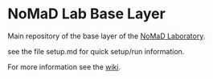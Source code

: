 NoMaD Lab Base Layer
====================

Main repository of the base layer of the [NoMaD Laboratory](http://nomad-lab.eu/).

see the file setup.md for quick setup/run information.

For more information see the [wiki](https://gitlab.rzg.mpg.de/nomad-lab/nomad-lab-base/wikis/home).